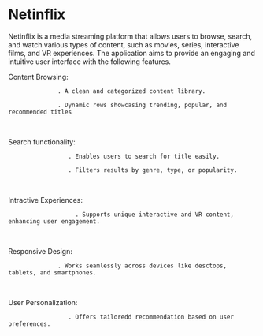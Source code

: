 # Netinflix
Netinflix is a media streaming platform that allows users to browse, search, and watch various types of content, such as movies, series, interactive films, and VR experiences. The application aims to provide an engaging and intuitive user interface with the following features.
<br>

Content Browsing:
<br>

                  . A clean and categorized content library.
                  
                  . Dynamic rows showcasing trending, popular, and recommended titles
<br>

Search functionality: 
<br>

                     . Enables users to search for title easily.
                     
                     . Filters results by genre, type, or popularity.
<br>

Intractive Experiences:
<br>

                       . Supports unique interactive and VR content, enhancing user engagement.
<br>

Responsive Design:
<br>

                  . Works seamlessly across devices like desctops, tablets, and smartphones.
<br>

User Personalization:
<br>

                     . Offers tailoredd recommendation based on user preferences.

